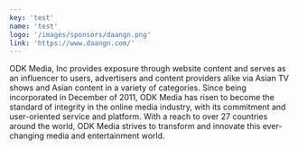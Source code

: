 ```yaml
---
key: 'test'
name: 'test'
logo: '/images/sponsors/daangn.png'
link: 'https://www.daangn.com/'
---
```


ODK Media, Inc provides exposure through website content and serves as an influencer to users, advertisers and content providers alike via Asian TV shows and Asian content in a variety of categories. Since being incorporated in December of 2011, ODK Media has risen to become the standard of integrity in the online media industry, with its commitment and user-oriented service and platform. With a reach to over 27 countries around the world, ODK Media strives to transform and innovate this ever-changing media and entertainment world.
